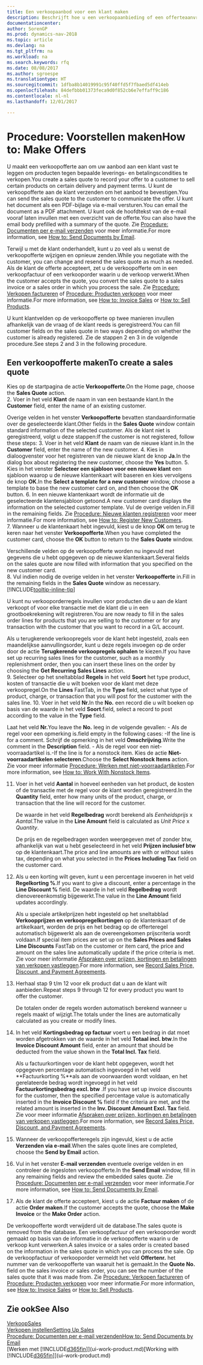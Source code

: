 ```yaml
---
title: Een verkoopaanbod voor een klant maken
description: Beschrijft hoe u een verkoopaanbieding of een offerteaanvraagdocument maakt om uw aanbod aan een klant vast te leggen om producten onder bepaalde voorwaarden te verkopen.
documentationcenter: 
author: SorenGP
ms.prod: dynamics-nav-2018
ms.topic: article
ms.devlang: na
ms.tgt_pltfrm: na
ms.workload: na
ms.search.keywords: rfq
ms.date: 08/08/2017
ms.author: sgroespe
ms.translationtype: HT
ms.sourcegitcommit: 1dfba8b14019991c95f40ffd5f7fbaed5df414eb
ms.openlocfilehash: 84defbbb01373feca9d0f852cb6e7effaff9c186
ms.contentlocale: nl-nl
ms.lasthandoff: 12/01/2017

---
```

# <a name="how-to-make-offers"></a><span data-ttu-id="a1d88-103">Procedure: Voorstellen maken</span><span class="sxs-lookup"><span data-stu-id="a1d88-103">How to: Make Offers</span></span>
<span data-ttu-id="a1d88-104">U maakt een verkoopofferte aan om uw aanbod aan een klant vast te leggen om producten tegen bepaalde leverings- en betalingscondities te verkopen.</span><span class="sxs-lookup"><span data-stu-id="a1d88-104">You create a sales quote to record your offer to a customer to sell certain products on certain delivery and payment terms.</span></span> <span data-ttu-id="a1d88-105">U kunt de verkoopofferte aan de klant verzenden om het aanbod te bevestigen.</span><span class="sxs-lookup"><span data-stu-id="a1d88-105">You can send the sales quote to the customer to communicate the offer.</span></span> <span data-ttu-id="a1d88-106">U kunt het document als een PDF-bijlage via e-mail versturen.</span><span class="sxs-lookup"><span data-stu-id="a1d88-106">You can email the document as a PDF attachment.</span></span> <span data-ttu-id="a1d88-107">U kunt ook de hoofdtekst van de e-mail vooraf laten invullen met een overzicht van de offerte.</span><span class="sxs-lookup"><span data-stu-id="a1d88-107">You can also have the email body prefilled with a summary of the quote.</span></span> <span data-ttu-id="a1d88-108">Zie [Procedure: Documenten per e-mail verzenden](ui-how-send-documents-email.md) voor meer informatie.</span><span class="sxs-lookup"><span data-stu-id="a1d88-108">For more information, see [How to: Send Documents by Email](ui-how-send-documents-email.md).</span></span>

<span data-ttu-id="a1d88-109">Terwijl u met de klant onderhandelt, kunt u zo veel als u wenst de verkoopofferte wijzigen en opnieuw zenden.</span><span class="sxs-lookup"><span data-stu-id="a1d88-109">While you negotiate with the customer, you can change and resend the sales quote as much as needed.</span></span> <span data-ttu-id="a1d88-110">Als de klant de offerte accepteert, zet u de verkoopofferte om in een verkoopfactuur of een verkooporder waarin u de verkoop verwerkt.</span><span class="sxs-lookup"><span data-stu-id="a1d88-110">When the customer accepts the quote, you convert the sales quote to a sales invoice or a sales order in which you process the sale.</span></span> <span data-ttu-id="a1d88-111">Zie [Procedure: Verkopen factureren](sales-how-invoice-sales.md) of [Procedure: Producten verkopen](sales-how-sell-products.md) voor meer informatie.</span><span class="sxs-lookup"><span data-stu-id="a1d88-111">For more information, see [How to: Invoice Sales](sales-how-invoice-sales.md) or [How to: Sell Products](sales-how-sell-products.md).</span></span>

<span data-ttu-id="a1d88-112">U kunt klantvelden op de verkoopofferte op twee manieren invullen afhankelijk van de vraag of de klant reeds is geregistreerd.</span><span class="sxs-lookup"><span data-stu-id="a1d88-112">You can fill customer fields on the sales quote in two ways depending on whether the customer is already registered.</span></span> <span data-ttu-id="a1d88-113">Zie de stappen 2 en 3 in de volgende procedure.</span><span class="sxs-lookup"><span data-stu-id="a1d88-113">See steps 2 and 3 in the following procedure.</span></span>

## <a name="to-create-a-sales-quote"></a><span data-ttu-id="a1d88-114">Een verkoopofferte maken</span><span class="sxs-lookup"><span data-stu-id="a1d88-114">To create a sales quote</span></span>
<span data-ttu-id="a1d88-115">Kies op de startpagina de actie **Verkoopofferte**.</span><span class="sxs-lookup"><span data-stu-id="a1d88-115">On the Home page,  choose the **Sales Quote** action.</span></span>  
2. <span data-ttu-id="a1d88-116">Voer in het veld **Klant** de naam in van een bestaande klant.</span><span class="sxs-lookup"><span data-stu-id="a1d88-116">In the **Customer** field, enter the name of an existing customer.</span></span>

   <span data-ttu-id="a1d88-117">Overige velden in het venster **Verkoopofferte** bevatten standaardinformatie over de geselecteerde klant.</span><span class="sxs-lookup"><span data-stu-id="a1d88-117">Other fields in the **Sales Quote** window contain standard information of the selected customer.</span></span> <span data-ttu-id="a1d88-118">Als de klant niet is geregistreerd, volgt u deze stappen:</span><span class="sxs-lookup"><span data-stu-id="a1d88-118">If the customer is not registered, follow these steps:</span></span>
3. <span data-ttu-id="a1d88-119">Voer in het veld **Klant** de naam van de nieuwe klant in.</span><span class="sxs-lookup"><span data-stu-id="a1d88-119">In the **Customer** field, enter the name of the new customer.</span></span>
4. <span data-ttu-id="a1d88-120">Kies in dialoogvenster voor het registreren van de nieuwe klant de knop **Ja**.</span><span class="sxs-lookup"><span data-stu-id="a1d88-120">In the dialog box about registering the new customer, choose the **Yes** button.</span></span>
5. <span data-ttu-id="a1d88-121">Kies in het venster **Selecteer een sjabloon voor een nieuwe klant** een sjabloon waarop u de nieuwe klantenkaart wilt baseren en kies vervolgens de knop **OK**.</span><span class="sxs-lookup"><span data-stu-id="a1d88-121">In the **Select a template for a new customer** window, choose a template to base the new customer card on, and then choose the **OK** button.</span></span>
6. <span data-ttu-id="a1d88-122">In een nieuwe klantenkaart wordt de informatie uit de geselecteerde klantensjabloon getoond.</span><span class="sxs-lookup"><span data-stu-id="a1d88-122">A new customer card displays the information on the selected customer template.</span></span> <span data-ttu-id="a1d88-123">Vul de overige velden in.</span><span class="sxs-lookup"><span data-stu-id="a1d88-123">Fill in the remaining fields.</span></span> <span data-ttu-id="a1d88-124">Zie [Procedure: Nieuwe klanten registreren](sales-how-register-new-customers.md) voor meer informatie.</span><span class="sxs-lookup"><span data-stu-id="a1d88-124">For more information, see [How to: Register New Customers](sales-how-register-new-customers.md).</span></span>  
7. <span data-ttu-id="a1d88-125">Wanneer u de klantenkaart hebt ingevuld, kiest u de knop **OK** om terug te keren naar het venster **Verkoopofferte**.</span><span class="sxs-lookup"><span data-stu-id="a1d88-125">When you have completed the customer card, choose the **OK** button to return to the **Sales Quote** window.</span></span>

   <span data-ttu-id="a1d88-126">Verschillende velden op de verkoopofferte worden nu ingevuld met gegevens die u hebt opgegeven op de nieuwe klantenkaart.</span><span class="sxs-lookup"><span data-stu-id="a1d88-126">Several fields on the sales quote are now filled with information that you specified on the new customer card.</span></span>  
8. <span data-ttu-id="a1d88-127">Vul indien nodig de overige velden in het venster **Verkoopofferte** in.</span><span class="sxs-lookup"><span data-stu-id="a1d88-127">Fill in the remaining fields in the **Sales Quote** window as necessary.</span></span> [!INCLUDE[tooltip-inline-tip](includes/tooltip-inline-tip_md.md)]  

<span data-ttu-id="a1d88-128">U kunt nu verkooporderregels invullen voor producten die u aan de klant verkoopt of voor elke transactie met de klant die u in een grootboekrekening wilt registreren.</span><span class="sxs-lookup"><span data-stu-id="a1d88-128">You are now ready to fill in the sales order lines for products that you are selling to the customer or for any transaction with the customer that you want to record in a G/L account.</span></span>   

<span data-ttu-id="a1d88-129">Als u terugkerende verkoopregels voor de klant hebt ingesteld, zoals een maandelijkse aanvullingsorder, kunt u deze regels invoegen op de order door de actie **Terugkerende verkoopregels ophalen** te kiezen.</span><span class="sxs-lookup"><span data-stu-id="a1d88-129">If you have set up recurring sales lines for the customer, such as a monthly replenishment order, then you can insert these lines on the order by choosing the **Get Recurring Sales Lines** action.</span></span>  
9. <span data-ttu-id="a1d88-130">Selecteer op het sneltabblad **Regels** in het veld **Soort** het type product, kosten of transactie die u wilt boeken voor de klant met deze verkoopregel.</span><span class="sxs-lookup"><span data-stu-id="a1d88-130">On the **Lines** FastTab, in the **Type** field, select what type of product, charge, or transaction that you will post for the customer with the sales line.</span></span>
10. <span data-ttu-id="a1d88-131">Voer in het veld **Nr.**</span><span class="sxs-lookup"><span data-stu-id="a1d88-131">In the **No.**</span></span> <span data-ttu-id="a1d88-132">een record die u wilt boeken op basis van de waarde in het veld **Soort**.</span><span class="sxs-lookup"><span data-stu-id="a1d88-132">field, select a record to post according to the value in the **Type** field.</span></span>

 <span data-ttu-id="a1d88-133">Laat het veld **Nr.**</span><span class="sxs-lookup"><span data-stu-id="a1d88-133">You leave the **No.**</span></span> <span data-ttu-id="a1d88-134">leeg in de volgende gevallen: - Als de regel voor een opmerking is.</span><span class="sxs-lookup"><span data-stu-id="a1d88-134">field empty in the following cases: -If the line is for a comment.</span></span> <span data-ttu-id="a1d88-135">Schrijf de opmerking in het veld **Omschrijving**.</span><span class="sxs-lookup"><span data-stu-id="a1d88-135">Write the comment in the **Description** field.</span></span>
 <span data-ttu-id="a1d88-136">- Als de regel voor een niet-voorraadartikel is.</span><span class="sxs-lookup"><span data-stu-id="a1d88-136">-If the line is for a nonstock item.</span></span> <span data-ttu-id="a1d88-137">Kies de actie **Niet-voorraadartikelen selecteren**.</span><span class="sxs-lookup"><span data-stu-id="a1d88-137">Choose the **Select Nonstock Items** action.</span></span> <span data-ttu-id="a1d88-138">Zie voor meer informatie [Procedure: Werken met niet-voorraadartikelen](inventory-how-work-nonstock-items.md).</span><span class="sxs-lookup"><span data-stu-id="a1d88-138">For more information, see [How to: Work With Nonstock Items](inventory-how-work-nonstock-items.md).</span></span>

11. <span data-ttu-id="a1d88-139">Voer in het veld **Aantal** in hoeveel eenheden van het product, de kosten of de transactie met de regel voor de klant worden geregistreerd.</span><span class="sxs-lookup"><span data-stu-id="a1d88-139">In the **Quantity** field, enter how many units of the product, charge, or transaction that the line will record for the customer.</span></span>

    <span data-ttu-id="a1d88-140">De waarde in het veld **Regelbedrag** wordt berekend als *Eenheidsprijs* x *Aantal*.</span><span class="sxs-lookup"><span data-stu-id="a1d88-140">The value in the **Line Amount** field is calculated as *Unit Price* x *Quantity*.</span></span>  

    <span data-ttu-id="a1d88-141">De prijs en de regelbedragen worden weergegeven met of zonder btw, afhankelijk van wat u hebt geselecteerd in het veld **Prijzen inclusief btw** op de klantenkaart.</span><span class="sxs-lookup"><span data-stu-id="a1d88-141">The price and line amounts are with or without sales tax, depending on what you selected in the **Prices Including Tax** field on the customer card.</span></span>  
12. <span data-ttu-id="a1d88-142">Als u een korting wilt geven, kunt u een percentage invoeren in het veld **Regelkorting %**.</span><span class="sxs-lookup"><span data-stu-id="a1d88-142">If you want to give a discount, enter a percentage in the **Line Discount %** field.</span></span> <span data-ttu-id="a1d88-143">De waarde in het veld **Regelbedrag** wordt dienovereenkomstig bijgewerkt.</span><span class="sxs-lookup"><span data-stu-id="a1d88-143">The value in the **Line Amount** field updates accordingly.</span></span>  

    <span data-ttu-id="a1d88-144">Als u speciale artikelprijzen hebt ingesteld op het sneltabblad **Verkoopprijzen en verkoopregelkortingen** op de klantenkaart of de artikelkaart, worden de prijs en het bedrag op de offerteregel automatisch bijgewerkt als aan de overeengekomen prijscriteria wordt voldaan.</span><span class="sxs-lookup"><span data-stu-id="a1d88-144">If special item prices are set up on the **Sales Prices and Sales Line Discounts** FastTab on the customer or item card, the price and amount on the sales line automatically update if the price criteria is met.</span></span> <span data-ttu-id="a1d88-145">Zie voor meer informatie [Afspraken over prijzen, kortingen en betalingen van verkopen vastleggen](sales-how-record-sales-price-discount-payment-agreements.md).</span><span class="sxs-lookup"><span data-stu-id="a1d88-145">For more information, see [Record Sales Price, Discount, and Payment Agreements](sales-how-record-sales-price-discount-payment-agreements.md).</span></span>  
13. <span data-ttu-id="a1d88-146">Herhaal stap 9 t/m 12 voor elk product dat u aan de klant wilt aanbieden.</span><span class="sxs-lookup"><span data-stu-id="a1d88-146">Repeat steps 9 through 12 for every product you want to offer the customer.</span></span>  

    <span data-ttu-id="a1d88-147">De totalen onder de regels worden automatisch berekend wanneer u regels maakt of wijzigt.</span><span class="sxs-lookup"><span data-stu-id="a1d88-147">The totals under the lines are automatically calculated as you create or modify lines.</span></span>  
14. <span data-ttu-id="a1d88-148">In het veld **Kortingsbedrag op factuur** voert u een bedrag in dat moet worden afgetrokken van de waarde in het veld **Totaal incl. btw**.</span><span class="sxs-lookup"><span data-stu-id="a1d88-148">In the **Invoice Discount Amount** field, enter an amount that should be deducted from the value shown in the **Total Incl. Tax** field.</span></span>

    <span data-ttu-id="a1d88-149">Als u factuurkortingen voor de klant hebt opgegeven, wordt het opgegeven percentage automatisch ingevoegd in het veld **Factuurkorting %**als aan de voorwaarden wordt voldaan, en het gerelateerde bedrag wordt ingevoegd in het veld **Factuurkortingsbedrag excl. btw** .</span><span class="sxs-lookup"><span data-stu-id="a1d88-149">If you have set up invoice discounts for the customer, then the specified percentage value is automatically inserted in the **Invoice Discount %** field if the criteria are met, and the related amount is inserted in the **Inv. Discount Amount Excl. Tax** field.</span></span> <span data-ttu-id="a1d88-150">Zie voor meer informatie [Afspraken over prijzen, kortingen en betalingen van verkopen vastleggen](sales-how-record-sales-price-discount-payment-agreements.md).</span><span class="sxs-lookup"><span data-stu-id="a1d88-150">For more information, see [Record Sales Price, Discount, and Payment Agreements](sales-how-record-sales-price-discount-payment-agreements.md).</span></span>
15. <span data-ttu-id="a1d88-151">Wanneer de verkoopofferteregels zijn ingevuld, kiest u de actie **Verzenden via e-mail**.</span><span class="sxs-lookup"><span data-stu-id="a1d88-151">When the sales quote lines are completed, choose the **Send by Email** action.</span></span>
16. <span data-ttu-id="a1d88-152">Vul in het venster **E-mail verzenden** eventuele overige velden in en controleer de ingesloten verkoopofferte.</span><span class="sxs-lookup"><span data-stu-id="a1d88-152">In the **Send Email** window, fill in any remaining fields and review the embedded sales quote.</span></span> <span data-ttu-id="a1d88-153">Zie [Procedure: Documenten per e-mail verzenden](ui-how-send-documents-email.md) voor meer informatie.</span><span class="sxs-lookup"><span data-stu-id="a1d88-153">For more information, see [How to: Send Documents by Email](ui-how-send-documents-email.md).</span></span>
17. <span data-ttu-id="a1d88-154">Als de klant de offerte accepteert, kiest u de actie **Factuur maken** of de actie **Order maken**.</span><span class="sxs-lookup"><span data-stu-id="a1d88-154">If the customer accepts the quote, choose the **Make Invoice** or the **Make Order** action.</span></span>

<span data-ttu-id="a1d88-155">De verkoopofferte wordt verwijderd uit de database.</span><span class="sxs-lookup"><span data-stu-id="a1d88-155">The sales quote is removed from the database.</span></span> <span data-ttu-id="a1d88-156">Een verkoopfactuur of een verkooporder wordt gemaakt op basis van de informatie in de verkoopofferte waarin u de verkoop kunt verwerken.</span><span class="sxs-lookup"><span data-stu-id="a1d88-156">A sales invoice or a sales order is created based on the information in the sales quote in which you can process the sale.</span></span> <span data-ttu-id="a1d88-157">Op de verkoopfactuur of verkooporder vermeldt het veld **Offertenr.** het nummer van de verkoopofferte van waaruit het is gemaakt.</span><span class="sxs-lookup"><span data-stu-id="a1d88-157">In the **Quote No.** field on the sales invoice or sales order, you can see the number of the sales quote that it was made from.</span></span> <span data-ttu-id="a1d88-158">Zie [Procedure: Verkopen factureren](sales-how-invoice-sales.md) of [Procedure: Producten verkopen](sales-how-sell-products.md) voor meer informatie.</span><span class="sxs-lookup"><span data-stu-id="a1d88-158">For more information, see [How to: Invoice Sales](sales-how-invoice-sales.md) or [How to: Sell Products](sales-how-sell-products.md).</span></span>

## <a name="see-also"></a><span data-ttu-id="a1d88-159">Zie ook</span><span class="sxs-lookup"><span data-stu-id="a1d88-159">See Also</span></span>
[<span data-ttu-id="a1d88-160">Verkoop</span><span class="sxs-lookup"><span data-stu-id="a1d88-160">Sales</span></span>](sales-manage-sales.md)  
[<span data-ttu-id="a1d88-161">Verkopen instellen</span><span class="sxs-lookup"><span data-stu-id="a1d88-161">Setting Up Sales</span></span>](sales-setup-sales.md)  
[<span data-ttu-id="a1d88-162">Procedure: Documenten per e-mail verzenden</span><span class="sxs-lookup"><span data-stu-id="a1d88-162">How to: Send Documents by Email</span></span>](ui-how-send-documents-email.md)  
<span data-ttu-id="a1d88-163">[Werken met [!INCLUDE[d365fin](includes/d365fin_md.md)]](ui-work-product.md)</span><span class="sxs-lookup"><span data-stu-id="a1d88-163">[Working with [!INCLUDE[d365fin](includes/d365fin_md.md)]](ui-work-product.md)</span></span>

